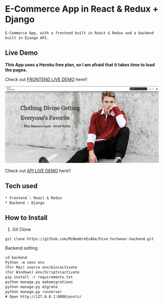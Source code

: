 # E-Commerce App in React & Redux + Django

```
E-Commerce App, with a frontend built in React & Redux and a backend built in Django API.
```

## Live Demo

**This App uses a Heroku free plan, so I am afraid that it takes time to load the pages.**

Check out [FRONTEND LIVE DEMO](https://restro-cafe-frontend-alexis.herokuapp.com/) here!!

![Capture](https://raw.githubusercontent.com/MiNombreEsAbe/hive-techwear-frontend/main/HIVE.PNG)

Check out [API LIVE DEMO](https://restro-cafe-backend-alexis.herokuapp.com/) here!!

## Tech used

```
* Frontend : React & Redux
* Backend : Django
```

## How to Install

1. Git Clone

```
git clone https://github.com/MiNombreEsAbe/hive-techwear-backend.git
```

Backend setting

```
cd backend
Python -m venv env
(For Mac) source env/bin/activate
(For Windows) env/Scripts\activate
pip install -r requirements.txt
python manage.py makemigrations
python manage.py migrate
python manage.py runserver
# Open http://127.0.0.1:8000/posts/
```

